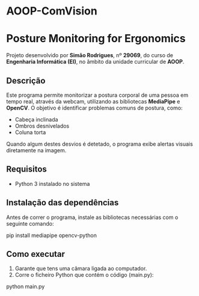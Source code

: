 # AOOP-ComVision

# Posture Monitoring for Ergonomics

Projeto desenvolvido por **Simão Rodrigues**, nº **29069**, do curso de **Engenharia Informática (EI)**, no âmbito da unidade curricular de **AOOP**.

##  Descrição

Este programa permite monitorizar a postura corporal de uma pessoa em tempo real, através da webcam, utilizando as bibliotecas **MediaPipe** e **OpenCV**. O objetivo é identificar problemas comuns de postura, como:
- Cabeça inclinada
- Ombros desnivelados
- Coluna torta

Quando algum destes desvios é detetado, o programa exibe alertas visuais diretamente na imagem.

##  Requisitos

- Python 3 instalado no sistema

##  Instalação das dependências

Antes de correr o programa, instale as bibliotecas necessárias com o seguinte comando:

pip install mediapipe opencv-python

##  Como executar

1. Garante que tens uma câmara ligada ao computador.
2. Corre o ficheiro Python que contém o código (main.py):

python main.py


